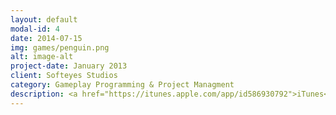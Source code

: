 ```yaml
---
layout: default
modal-id: 4
date: 2014-07-15
img: games/penguin.png
alt: image-alt
project-date: January 2013
client: Softeyes Studios
category: Gameplay Programming & Project Managment
description: <a href="https://itunes.apple.com/app/id586930792">iTunes</a>
---
```

